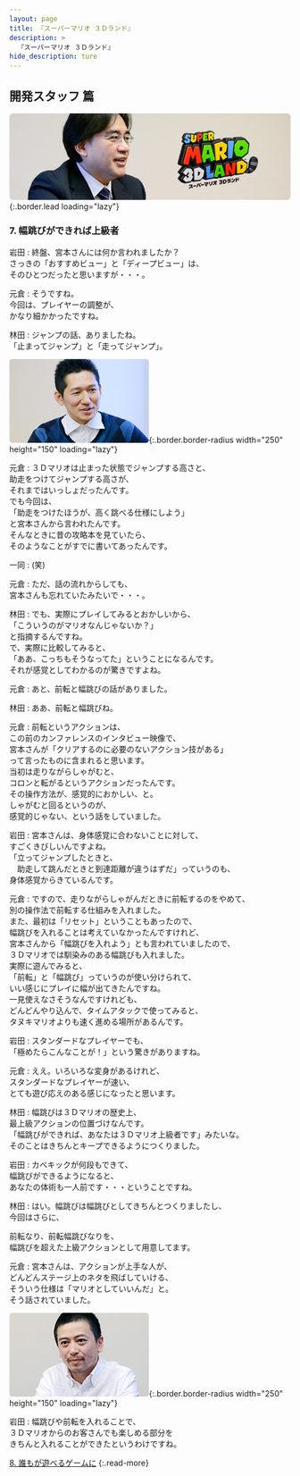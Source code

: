 ```yaml
---
layout: page
title: 『スーパーマリオ ３Ｄランド』
description: >
  『スーパーマリオ ３Ｄランド』
hide_description: ture
---
```


## 開発スタッフ 篇

![](/others/interviews/jp/3ds/arej/vol1/img/mainvisual7.jpg){:.border.lead loading="lazy"}

### 7. 幅跳びができれば上級者

岩田
: 終盤、宮本さんには何か言われましたか？<br>さっきの「おすすめビュー」と「ディープビュー」は、<br>そのひとつだったと思いますが・・・。

元倉
: そうですね。<br>今回は、プレイヤーの調整が、<br>かなり細かかったですね。

林田
: ジャンプの話、ありましたね。<br>「止まってジャンプ」と「走ってジャンプ」。

![](/others/interviews/jp/3ds/arej/vol1/img/photo19.jpg){:.border.border-radius width="250" height="150"  loading="lazy"}

元倉
: ３Ｄマリオは止まった状態でジャンプする高さと、<br>助走をつけてジャンプする高さが、<br>それまではいっしょだったんです。<br>でも今回は、<br>「助走をつけたほうが、高く跳べる仕様にしよう」<br>と宮本さんから言われたんです。<br>そんなときに昔の攻略本を見ていたら、<br>そのようなことがすでに書いてあったんです。

一同
: (笑)

元倉
: ただ、話の流れからしても、<br>宮本さんも忘れていたみたいで・・・。

林田
: でも、実際にプレイしてみるとおかしいから、<br>「こういうのがマリオなんじゃないか？」<br>と指摘するんですね。<br>で、実際に比較してみると、<br>「ああ、こっちもそうなってた」ということになるんです。<br>それが感覚としてわかるのが驚きですよね。

元倉
: あと、前転と幅跳びの話がありました。

林田
: ああ、前転と幅跳びね。

元倉
: 前転というアクションは、<br>この前のカンファレンスのインタビュー映像で、<br>宮本さんが「クリアするのに必要のないアクション技がある」<br>って言ったものに含まれると思います。<br>当初は走りながらしゃがむと、<br>コロンと転がるというアクションだったんです。<br>その操作方法が、感覚的におかしい、と。<br>しゃがむと回るというのが、<br>感覚的じゃない、という話をしていました。

岩田
: 宮本さんは、身体感覚に合わないことに対して、<br>すごくきびしいんですよね。<br>「立ってジャンプしたときと、<br>　助走して跳んだときと到達距離が違うはずだ」っていうのも、<br>身体感覚からきているんです。

元倉
: ですので、走りながらしゃがんだときに前転するのをやめて、<br>別の操作法で前転する仕組みを入れました。<br>また、最初は「リセット」ということもあったので、<br>幅跳びを入れることは考えていなかったんですけれど、<br>宮本さんから「幅跳びを入れよう」とも言われていましたので、<br>３Ｄマリオでは馴染みのある幅跳びも入れました。<br>実際に遊んでみると、<br>「前転」と「幅跳び」っていうのが使い分けられて、<br>いい感じにプレイに幅が出てきたんですね。<br>一見使えなさそうなんですけれども、<br>どんどんやり込んで、タイムアタックで使ってみると、<br>タヌキマリオよりも速く進める場所があるんです。

岩田
: スタンダードなプレイヤーでも、<br>「極めたらこんなことが！」という驚きがありますね。

元倉
: ええ。いろいろな変身があるけれど、<br>スタンダードなプレイヤーが速い、<br>とても遊び応えのある感じになったと思います。

林田
: 幅跳びは３Ｄマリオの歴史上、<br>最上級アクションの位置づけなんです。<br>「幅跳びができれば、あなたは３Ｄマリオ上級者です」みたいな。<br>そのことはきちんとキープできるようにつくりました。

岩田
: カベキックが何段もできて、<br>幅跳びができるようになると、<br>あなたの体術も一人前です・・・ということですね。

林田
: はい。幅跳びは幅跳びとしてきちんとつくりましたし、<br>今回はさらに、

前転なり、前転幅跳びなりを、<br>幅跳びを超えた上級アクションとして用意してます。

元倉
: 宮本さんは、アクションが上手な人が、<br>どんどんステージ上のネタを飛ばしていける、<br>そういう仕様は「マリオとしていいんだ」と。<br>そう話されていました。

![](/others/interviews/jp/3ds/arej/vol1/img/photo20.jpg){:.border.border-radius width="250" height="150"  loading="lazy"}

岩田
: 幅跳びや前転を入れることで、<br>３Ｄマリオからのお客さんでも楽しめる部分を<br>きちんと入れることができたというわけですね。

[8. 誰もが遊べるゲームに](8.md)
{:.read-more}
